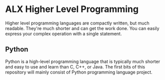 # ALX Higher Level Programming

Higher level programming languages are compactly written, but much readable. They're much shorter and can get the work done. You can easily express your complex operation with a single statement.

## Python

Python is a high-level programming language that is typically much shorter and easy to use and learn than C, C++, or Java. The first bits of this repository will mainly consist of Python programming language project.

